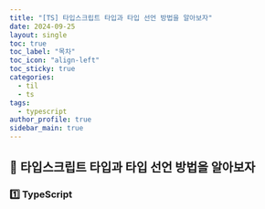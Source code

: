```yaml
---
title: "[TS] 타입스크립트 타입과 타입 선언 방법을 알아보자"
date: 2024-09-25
layout: single
toc: true
toc_label: "목차"
toc_icon: "align-left"
toc_sticky: true
categories:
  - til
  - ts  
tags:
  - typescript
author_profile: true
sidebar_main: true
---
```


## :ledger: 타입스크립트 타입과 타입 선언 방법을 알아보자

### :one: TypeScript 


